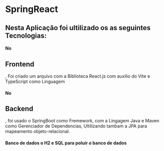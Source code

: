 # SpringReact

<h2> Nesta Aplicação foi ultilizado os as seguintes Tecnologias: </h2>

<h4>No <h2> Frontend </h2>, Foi criado um arquivo com a Biblioteca React.js com auxilio do Vite e TypeScript como Linguagem </h4>
</br>
<h4>No <h2>Backend</h2>, foi usado o SpringBoot como Fremework, com a Lingagem Java e Maven como Gerenciador de Dependencias, Ultilizando tambam a JPA para mapeamento objeto-relacional. </h4>
</br>
<h4>Banco de dados o H2 e SQL para poluir o banco de dados</h4>
</br>

